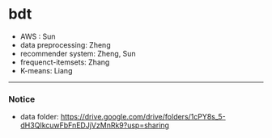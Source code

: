 # bdt

- AWS : Sun
- data preprocessing: Zheng
- recommender system: Zheng, Sun
- frequenct-itemsets: Zhang
- K-means: Liang

---

### Notice

- data folder: https://drive.google.com/drive/folders/1cPY8s_5-dH3QIkcuwFbFnEDJjVzMnRk9?usp=sharing
